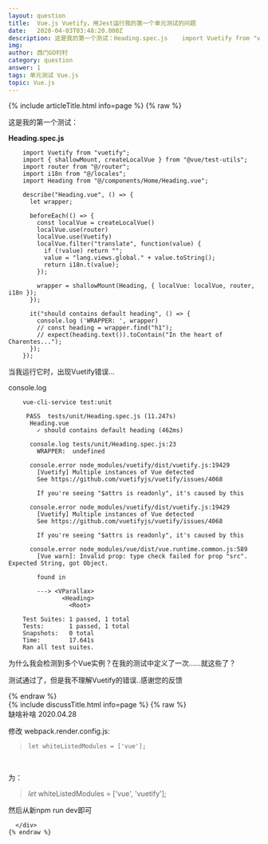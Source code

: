 ```yaml
---
layout: question
title:  Vue.js Vuetify，用Jest运行我的第一个单元测试的问题
date:   2020-04-03T03:48:20.000Z
description: 这是我的第一个测试：Heading.spec.js    import Vuetify from "vuetify";    import { ...
img: 
author: 西门GO村村
category: question
answer: 1
tags: 单元测试 Vue.js
topic: Vue.js
---
```

<div class="article-root">
  <div class="article">
    {% include articleTitle.html info=page %}
    {% raw %}
    <div class="article-content"><p><font style="vertical-align: inherit;"><font style="vertical-align: inherit;">这是我的第一个测试：</font></font></p>

<p><strong><font style="vertical-align: inherit;"><font style="vertical-align: inherit;">Heading.spec.js</font></font></strong></p>

<pre><code>    import Vuetify from "vuetify";<font></font>
    import { shallowMount, createLocalVue } from "@vue/test-utils";<font></font>
    import router from "@/router";<font></font>
    import i18n from "@/locales";<font></font>
    import Heading from "@/components/Home/Heading.vue";<font></font>
<font></font>
    describe("Heading.vue", () =&gt; {<font></font>
      let wrapper;<font></font>
<font></font>
      beforeEach(() =&gt; {<font></font>
        const localVue = createLocalVue()<font></font>
        localVue.use(router)<font></font>
        localVue.use(Vuetify)<font></font>
        localVue.filter("translate", function(value) {<font></font>
          if (!value) return "";<font></font>
          value = "lang.views.global." + value.toString();<font></font>
          return i18n.t(value);<font></font>
        });<font></font>
<font></font>
        wrapper = shallowMount(Heading, { localVue: localVue, router, i18n });<font></font>
      });<font></font>
<font></font>
      it("should contains default heading", () =&gt; {<font></font>
        console.log ('WRAPPER: ', wrapper)<font></font>
        // const heading = wrapper.find("h1");<font></font>
        // expect(heading.text()).toContain("In the heart of Charentes...");<font></font>
      });<font></font>
    });<font></font>
</code></pre>

<p><font style="vertical-align: inherit;"><font style="vertical-align: inherit;">当我运行它时，出现Vuetify错误...</font></font></p>

<p><font style="vertical-align: inherit;"><font style="vertical-align: inherit;">console.log</font></font></p>

<pre><code>    vue-cli-service test:unit<font></font>
<font></font>
     PASS  tests/unit/Heading.spec.js (11.247s)<font></font>
      Heading.vue<font></font>
        ✓ should contains default heading (462ms)<font></font>
<font></font>
      console.log tests/unit/Heading.spec.js:23<font></font>
        WRAPPER:  undefined<font></font>
<font></font>
      console.error node_modules/vuetify/dist/vuetify.js:19429<font></font>
        [Vuetify] Multiple instances of Vue detected<font></font>
        See https://github.com/vuetifyjs/vuetify/issues/4068<font></font>
<font></font>
        If you're seeing "$attrs is readonly", it's caused by this<font></font>
<font></font>
      console.error node_modules/vuetify/dist/vuetify.js:19429<font></font>
        [Vuetify] Multiple instances of Vue detected<font></font>
        See https://github.com/vuetifyjs/vuetify/issues/4068<font></font>
<font></font>
        If you're seeing "$attrs is readonly", it's caused by this<font></font>
<font></font>
      console.error node_modules/vue/dist/vue.runtime.common.js:589<font></font>
        [Vue warn]: Invalid prop: type check failed for prop "src". Expected String, got Object.<font></font>
<font></font>
        found in<font></font>
<font></font>
        ---&gt; &lt;VParallax&gt;<font></font>
               &lt;Heading&gt;<font></font>
                 &lt;Root&gt;<font></font>
<font></font>
    Test Suites: 1 passed, 1 total<font></font>
    Tests:       1 passed, 1 total<font></font>
    Snapshots:   0 total<font></font>
    Time:        17.641s<font></font>
    Ran all test suites.<font></font>
</code></pre>

<p><font style="vertical-align: inherit;"><font style="vertical-align: inherit;">为什么我会检测到多个Vue实例？</font><font style="vertical-align: inherit;">在我的测试中定义了一次……就这些了？</font></font></p>

<p><font style="vertical-align: inherit;"><font style="vertical-align: inherit;">测试通过了，但是我不理解Vuetify的错误..感谢您的反馈</font></font></p></div>
    {% endraw %}
  </div>

  <div class="discuss-wrapper">
    {% include discussTitle.html info=page %}
    {% raw %}
    <div class="discuss-item">
        <div class="discuss-parent">
          <div class="discuss-meta">
            <span class="discuss-user">缺啥补啥</span>
            <span class="discuss-time">2020.04.28</span>
          </div>
          <div class="discuss-comment"><p>修改 webpack.render.config.js:</p><blockquote><pre><code class="language-plaintext">let whiteListedModules = ['vue'];</code></pre></blockquote><p>&nbsp;</p><p>为：</p><blockquote><p><i>let</i> whiteListedModules = ['vue', 'vuetify'];</p></blockquote><p>然后从新npm run dev即可</p></div>
        </div>
        
      </div>
    {% endraw %}
  </div>
<div>
